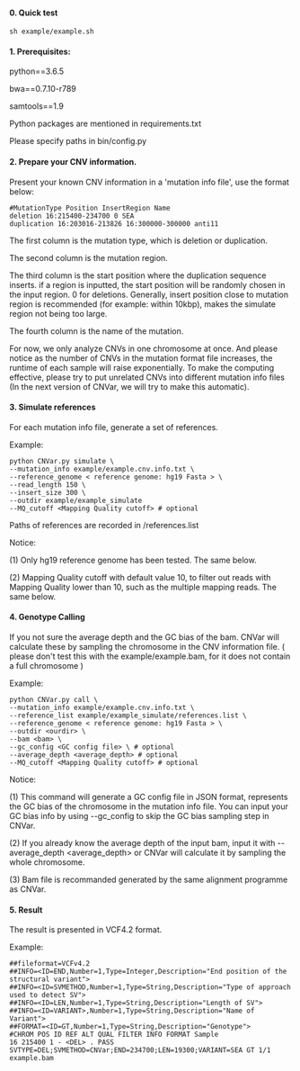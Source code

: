 #### 0. Quick test
```
sh example/example.sh
```


#### 1. Prerequisites:

 python==3.6.5

 bwa==0.7.10-r789

 samtools==1.9

Python packages are mentioned in requirements.txt 

Please specify paths in bin/config.py

#### 2. Prepare your CNV information.

Present your known CNV information in a 'mutation info file', use the format below:

```
#MutationType Position InsertRegion Name
deletion 16:215400-234700 0 SEA
duplication 16:203016-213826 16:300000-300000 anti11
```

The first column is the mutation type, which is deletion or duplication.

The second column is the mutation region.

The third column is the start position where the duplication sequence inserts. if a region is inputted, the start position will be randomly chosen in the input region. 0 for deletions. Generally, insert position close to mutation region is recommended (for example: within 10kbp), makes the simulate region not being too large. 

The fourth column is the name of the mutation.


For now, we only analyze CNVs in one chromosome at once.
And please notice as the number of CNVs in the mutation format file increases, the runtime of each sample will raise exponentially. To make the computing effective, please try to put unrelated CNVs into different mutation info files (In the next version of CNVar, we will try to make this automatic).


#### 3. Simulate references

For each mutation info file, generate a set of references.

Example:
```
python CNVar.py simulate \
--mutation_info example/example.cnv.info.txt \
--reference_genome < reference genome: hg19 Fasta > \
--read_length 150 \
--insert_size 300 \
--outdir example/example_simulate
--MQ_cutoff <Mapping Quality cutoff> # optional
```

Paths of references are recorded in <outdir>/references.list

Notice:

(1) Only hg19 reference genome has been tested. The same below.

(2) Mapping Quality cutoff with default value 10, to filter out reads with Mapping Quality lower than 10, such as the multiple mapping reads. The same below.


#### 4. Genotype Calling

If you not sure the average depth and the GC bias of the bam. CNVar will calculate these by sampling the chromosome in the CNV information file. ( please don't test this with the example/example.bam, for it does not contain a full chromosome )

Example:
```
python CNVar.py call \
--mutation_info example/example.cnv.info.txt \
--reference_list example/example_simulate/references.list \
--reference_genome < reference genome: hg19 Fasta > \
--outdir <ourdir> \
--bam <bam> \ 
--gc_config <GC config file> \ # optional
--average_depth <average_depth> # optional
--MQ_cutoff <Mapping Quality cutoff> # optional
```

Notice:

(1) This command will generate a GC config file in JSON format, represents the GC bias of the chromosome in the mutation info file. You can input your GC bias info by using --gc_config <GC config file> to skip the GC bias sampling step in CNVar.

(2) If you already know the average depth of the input bam, input it with --average_depth <average_depth> or CNVar will calculate it by sampling the whole chromosome.

(3) Bam file is recommanded generated by the same alignment programme as CNVar.


#### 5. Result

The result is presented in VCF4.2 format.

Example:
```
##fileformat=VCFv4.2
##INFO=<ID=END,Number=1,Type=Integer,Description="End position of the structural variant">
##INFO=<ID=SVMETHOD,Number=1,Type=String,Description="Type of approach used to detect SV">
##INFO=<ID=LEN,Number=1,Type=String,Description="Length of SV">
##INFO=<ID=VARIANT>,Number=1,Type=String,Description="Name of Variant">
##FORMAT=<ID=GT,Number=1,Type=String,Description="Genotype">
#CHROM POS ID REF ALT QUAL FILTER INFO FORMAT Sample
16 215400 1 - <DEL> . PASS SVTYPE=DEL;SVMETHOD=CNVar;END=234700;LEN=19300;VARIANT=SEA GT 1/1 example.bam
```
